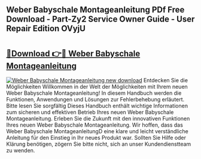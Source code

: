 ## Weber Babyschale Montageanleitung PDf Free Download - Part-Zy2 Service Owner Guide - User Repair Edition OVyjU

# <h2><a href="http://df8kso.blite.top/?on=Weber+Babyschale+Montageanleitung">🔗Download 👉🔴 Weber Babyschale Montageanleitung</a></h2>

[![Weber Babyschale Montageanleitung new download](https://i.imgur.com/lujVjoI.png)](http://df8kso.blite.top/?on=Weber+Babyschale+Montageanleitung)
Entdecken Sie die Möglichkeiten Willkommen in der Welt der Möglichkeiten mit Ihrem neuen Weber Babyschale Montageanleitung! In diesem Handbuch werden die Funktionen, Anwendungen und Lösungen zur Fehlerbehebung erläutert. Bitte lesen Sie sorgfältig Dieses Handbuch enthält wichtige Informationen zum sicheren und effektiven Betrieb Ihres neuen Weber Babyschale Montageanleitung. Erleben Sie die Zukunft mit den innovativen Funktionen Ihres neuen Weber Babyschale Montageanleitung. Wir hoffen, dass das Weber Babyschale MontageanleitungD eine klare und leicht verständliche Anleitung für den Einstieg in Ihr neues Produkt war. Sollten Sie Hilfe oder Klärung benötigen, zögern Sie bitte nicht, sich an unser Kundendienstteam zu wenden.
